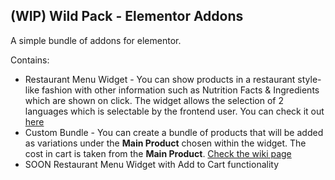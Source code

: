 ## (WIP) Wild Pack - Elementor Addons

A simple bundle of addons for elementor.

Contains:

* Restaurant Menu Widget - You can show products in a restaurant style-like fashion with other information such as Nutrition Facts & Ingredients which are shown on click. The widget allows the selection of 2 languages which is selectable by the frontend user. You can check it out [here](https://github.com/WildWomble/elementor-restaurant-menu)
* Custom Bundle - You can create a bundle of products that will be added as variations under the **Main Product** chosen within the widget. The cost in cart is taken from the **Main Product**. [Check the wiki page](https://github.com/WildWomble/wild-pack-elementor/wiki/Custom-Bundle-Widget)
* SOON Restaurant Menu Widget with Add to Cart functionality
